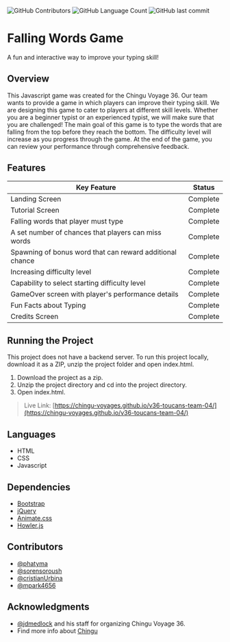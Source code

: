![GitHub Contributors](https://img.shields.io/github/contributors/chingu-voyages/v36-toucans-team-04?style=plastic)
![GitHub Language Count](https://img.shields.io/github/languages/count/chingu-voyages/v36-toucans-team-04?style=plastic)
![GitHub last commit](https://img.shields.io/github/last-commit/chingu-voyages/v36-toucans-team-04?style=plastic)

# Falling Words Game

A fun and interactive way to improve your typing skill!

## Overview

This Javascript game was created for the Chingu Voyage 36. Our team wants to provide a game in which players can improve their typing skill. We are designing this game to cater to players at different skill levels. Whether you are a beginner typist or an experienced typist, we will make sure that you are challenged! The main goal of this game is to type the words that are falling from the top before they reach the bottom. The difficulty level will increase as you progress through the game. At the end of the game, you can review your performance through comprehensive feedback.

## Features
| Key Feature                                              | Status           |
| -------------------------------------------------------- | ---------------- |
| Landing Screen                                           | Complete         |
| Tutorial Screen                                          | Complete         |
| Falling words that player must type                      | Complete         |
| A set number of chances that players can miss words      | Complete         |
| Spawning of bonus word that can reward additional chance | Complete         |
| Increasing difficulty level                              | Complete         |
| Capability to select starting difficulty level           | Complete         |
| GameOver screen with player's performance details        | Complete         |
| Fun Facts about Typing                                   | Complete         |
| Credits Screen                                           | Complete         |

## Running the Project
This project does not have a backend server. To run this project locally, download it as a ZIP, unzip the project folder and open index.html.
1. Download the project as a zip.
2. Unzip the project directory and cd into the project directory.
3. Open index.html.

>Live Link: [https://chingu-voyages.github.io/v36-toucans-team-04/](https://chingu-voyages.github.io/v36-toucans-team-04/)

## Languages
* HTML
* CSS
* Javascript

## Dependencies
* [Bootstrap](https://getbootstrap.com/)
* [jQuery](https://jquery.com/)
* [Animate.css](https://animate.style/)
* [Howler.js](https://howlerjs.com/)

## Contributors
* [@phatyma](https://github.com/phatyma)
* [@sorensoroush](https://github.com/sorensoroush)
* [@cristianUrbina](https://github.com/cristianUrbina)
* [@mpark4656](https://github.com/mpark4656)

## Acknowledgments
* [@jdmedlock](https://github.com/jdmedlock) and his staff for organizing Chingu Voyage 36.
* Find more info about [Chingu](https://www.chingu.io/)
